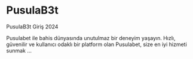 # PusulaB3t
PusulaB3t Giriş 2024

Pusulabet ile bahis dünyasında unutulmaz bir deneyim yaşayın. Hızlı, güvenilir ve kullanıcı odaklı bir platform olan Pusulabet, size en iyi hizmeti sunmak ...
